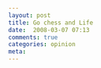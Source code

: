```yaml
---
layout: post
title: Go chess and Life
date:  2008-03-07 07:13
comments: true
categories: opinion
meta: 
---
```

<br />